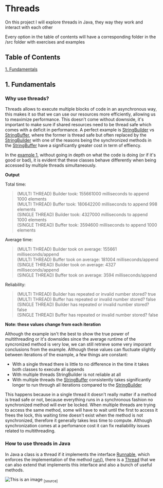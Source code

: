 # Threads

On this project I will explore threads in Java, they way they work and interact with each other

Every option in the table of contents will have a corresponding folder in the /src folder with exercises and examples

## Table of Contents  
[1. Fundamentals](#fundamentals)  

<a name="fundamentals"/>

## 1. Fundamentals

### Why use threads?

Threads allows to execute multiple blocks of code in an asynchronous way, this makes it so that we can use our resources more efficiently, allowing us to meaximize performance. This doesn't come without downside, it's important to make sure if shared resources need to be thread safe which comes with a deficit in performance. A perfect example is [StringBuilder](https://docs.oracle.com/javase/7/docs/api/java/lang/StringBuilder.html) vs [StringBuffer](https://docs.oracle.com/javase/7/docs/api/java/lang/StringBuffer.html), where the former is thread safe but often replaced by the [StringBuilder](https://docs.oracle.com/javase/7/docs/api/java/lang/StringBuilder.html) with one of the reasons being the synchronized methods in the [StringBuffer](https://docs.oracle.com/javase/7/docs/api/java/lang/StringBuffer.html) have a significantly greater cost in term of effiency.

In the [example 1](https://github.com/accmaia/Threads/tree/master/src/fundamentals/examples/one), without going in depth on what the code is doing (or if it's good or bad), it is evident that these classes behave differently when being accessed by multiple threads simultaneously.

**Output**

Total time:
>(MULTI THREAD) Builder took:  155661000 milliseconds to append 1000 elements  
(MULTI THREAD) Buffer took:   180642200 milliseconds to append 998 elements  
(SINGLE THREAD) Builder took: 4327000 milliseconds to append 1000 elements  
(SINGLE THREAD) Buffer took:  3594600 milliseconds to append 1000 elements  

Average time:
>(MULTI THREAD) Builder took on average:  155661 milliseconds/append  
(MULTI THREAD) Buffer took on average:   181004 milliseconds/append  
(SINGLE THREAD) Builder took on average: 4327 milliseconds/append  
(SINGLE THREAD) Buffer took on average:  3594 milliseconds/append  

Reliability:
>(MULTI THREAD) Builder has repeated or invalid number stored? true  
(MULTI THREAD) Buffer has repeated or invalid number stored? false  
(SINGLE THREAD) Builder has repeated or invalid number stored? false  
(SINGLE THREAD) Buffer has repeated or invalid number stored? false  

__Note: these values change from each iteration__


Although the example isn't the best to show the true power of multithreading or it's downsides since the average runtime of the syncronized method is very low, we can still retrieve some very imporant conclusions from the example. Although these values can fluctuate slightly between iterations of the example, a few things are constant:

* With a single thread there is little to no difference in the time it takes both classes to execute all appends
* With multiple threads StringBuilder is not reliable at all
* With multiple threads the [StringBuffer](https://docs.oracle.com/javase/7/docs/api/java/lang/StringBuffer.html) consistently takes significantly longer to run through all iterations compared to the [StringBuilder](https://docs.oracle.com/javase/7/docs/api/java/lang/StringBuilder.html)

This happens because in a single thread it doesn't really matter if a method is tread safe or not, because everything runs in a synchronous fashion no synchronized method will ever be locked. When multiple threads are trying to access the same method, some will have to wait until the first to access it frees the lock, this waiting time doesn't exist when the method is not synchronized, therefore it generally takes less time to compute.
Although synchronization comes at a perfomance cost it can fix realiability issues related to multithreading.


### How to use threads in Java

In Java a class is a thread if it implements the interface [Runnable](https://docs.oracle.com/javase/7/docs/api/java/lang/Runnable.html), which enforces the implementation of the method [run()](https://docs.oracle.com/javase/7/docs/api/java/lang/Runnable.html#run()), there is a [Thread](https://docs.oracle.com/javase/7/docs/api/java/lang/Thread.html) that we can also extend that implements this interface and also a bunch of useful methods.

![This is an image](https://www.baeldung.com/wp-content/uploads/2018/02/Life_cycle_of_a_Thread_in_Java.jpg)
<sub>[source]</sub>
